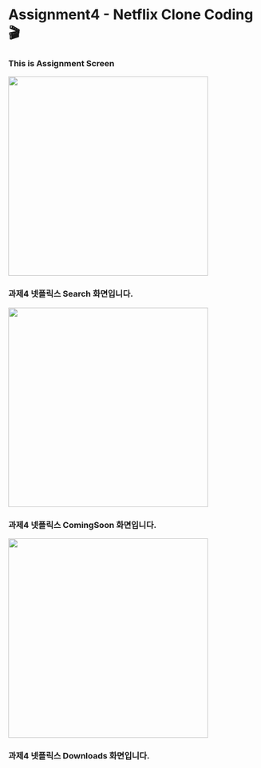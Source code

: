 # Assignment4 - Netflix Clone Coding 🎬
### This is Assignment Screen

<img src="https://github.com/user-attachments/assets/77d81471-d0d2-452e-baec-55245ba77e19" width="400"/>

### 과제4 넷플릭스 Search 화면입니다.

<img src="https://github.com/user-attachments/assets/77d81471-d0d2-452e-baec-55245ba77e19" width="400"/>

### 과제4 넷플릭스 ComingSoon 화면입니다.

<img src="https://github.com/user-attachments/assets/77d81471-d0d2-452e-baec-55245ba77e19" width="400"/>

### 과제4 넷플릭스 Downloads 화면입니다.
